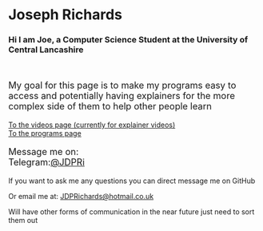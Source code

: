 # Joseph Richards
### Hi I am Joe, a Computer Science Student at the University of Central Lancashire
<br>
<p style="font-size:18px">
My goal for this page is to make my programs easy to access and potentially having explainers for the more complex side of them to help other people learn
</p>

[To the videos page (currently for explainer videos)](Videos.md)<br>
[To the programs page](Programs.md)<br>


<p style="font-size:18px">
Message me on:<br>
Telegram:<a href="https://t.me/JDPRi">@JDPRi</a><br>

If you want to ask me any questions you can direct message me on GitHub<br>

Or email me at: JDPRichards@hotmail.co.uk<br>

Will have other forms of communication in the near future just need to sort them out</p>

